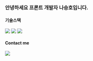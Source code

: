 ### 안녕하세요 프론트 개발자 나승호입니다.

#### 기술스택
<div align="left">
  <img src="https://img.shields.io/badge/react-444444?style=flat-square&logo=react">
  <img src="https://img.shields.io/badge/javascript-F7DF1E?style=flat-square&logo=javascript&logoColor=black">
  <img src="https://img.shields.io/badge/python-3776AB?style=flat-square&logo=python&logoColor=white">
</div>

#### Contact me
<div align="left">
  <a href="mailto:seungho1295@naver.com"><img src="https://img.shields.io/badge/naver-03C75A?style=flat-square&logo=naver&logoColor=white"/></a>
</div>
